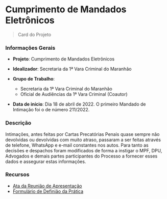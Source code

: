 # Cumprimento de Mandados Eletrônicos

> Card do Projeto

<!-- tabs:start -->
### **Informações Gerais**

- **Projeto**: Cumprimento de Mandados Eletrônicos
- **Idealizador**: Secretaria da 1ª Vara Criminal do Maranhão
- **Grupo de Trabalho**: 
  - Secretaria da 1ª Vara Criminal do Maranhão
  - Oficial de Audiências da 1ª Vara Criminal (Coautor)

- **Data de início**: Dia 18 de abril de 2022. O primeiro Mandado de Intimação foi o de número 211/2022.
  
### **Descrição**
Intimações, antes feitas por Cartas Precatórias Penais quase sempre não devolvidas ou devolvidas com muito atraso, passaram a ser feitas através de telefone, WhatsApp e e-mail constantes nos autos. Para tanto as decisões e despachos foram modificados de forma a instigar o MPF, DPU, Advogados e demais partes participantes do Processo a fornecer esses dados e assegurar estas informações.

### **Recursos**

- [Ata da Reunião de Apresentação](https://sei.trf1.jus.br/sei/documento_consulta_externa.php?id_acesso_externo=190239&id_documento=17728768&infra_hash=24294330ef23823ca7269f8ce8f7b599)
- [Formulário de Definião da Prática](https://sei.trf1.jus.br/sei/documento_consulta_externa.php?id_acesso_externo=190239&id_documento=17377170&infra_hash=4cd2f34badc7b2c3551e22f8f8b42a20)

<!-- tabs:end -->